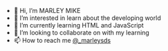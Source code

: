 - 👋 Hi, I’m MARLEY MIKE
- 👀 I’m interested in learn about the developing world
- 🌱 I’m currently learning HTML and JavaScript
- 💞️ I’m looking to collaborate on with my learning
- 📫 How to reach me <a href="www.instagram.com/_marleysds">@_marleysds</a>

<!---
marleymsds/marleymsds is a ✨ special ✨ repository because its `README.md` (this file) appears on your GitHub profile.
You can click the Preview link to take a look at your changes.
--->
